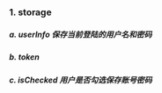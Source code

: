 ### 1. storage
#####  a.  userInfo   保存当前登陆的用户名和密码
#####  b.  token 
#####  c.  isChecked  用户是否勾选保存账号密码